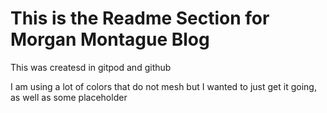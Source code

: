 # This is the Readme Section for Morgan Montague Blog  

This was createsd in gitpod and github

I am using a lot of colors that do not mesh but I wanted to just get it going, as well as some placeholder
